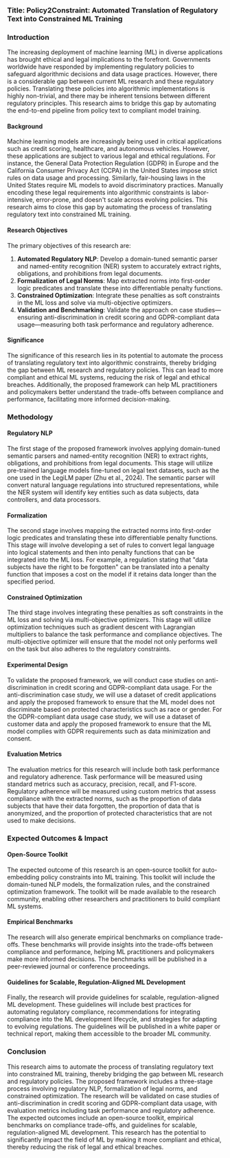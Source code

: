 ### Title: Policy2Constraint: Automated Translation of Regulatory Text into Constrained ML Training

### Introduction

The increasing deployment of machine learning (ML) in diverse applications has brought ethical and legal implications to the forefront. Governments worldwide have responded by implementing regulatory policies to safeguard algorithmic decisions and data usage practices. However, there is a considerable gap between current ML research and these regulatory policies. Translating these policies into algorithmic implementations is highly non-trivial, and there may be inherent tensions between different regulatory principles. This research aims to bridge this gap by automating the end-to-end pipeline from policy text to compliant model training.

#### Background

Machine learning models are increasingly being used in critical applications such as credit scoring, healthcare, and autonomous vehicles. However, these applications are subject to various legal and ethical regulations. For instance, the General Data Protection Regulation (GDPR) in Europe and the California Consumer Privacy Act (CCPA) in the United States impose strict rules on data usage and processing. Similarly, fair-housing laws in the United States require ML models to avoid discriminatory practices. Manually encoding these legal requirements into algorithmic constraints is labor-intensive, error-prone, and doesn't scale across evolving policies. This research aims to close this gap by automating the process of translating regulatory text into constrained ML training.

#### Research Objectives

The primary objectives of this research are:

1. **Automated Regulatory NLP**: Develop a domain-tuned semantic parser and named-entity recognition (NER) system to accurately extract rights, obligations, and prohibitions from legal documents.
2. **Formalization of Legal Norms**: Map extracted norms into first-order logic predicates and translate these into differentiable penalty functions.
3. **Constrained Optimization**: Integrate these penalties as soft constraints in the ML loss and solve via multi-objective optimizers.
4. **Validation and Benchmarking**: Validate the approach on case studies—ensuring anti-discrimination in credit scoring and GDPR-compliant data usage—measuring both task performance and regulatory adherence.

#### Significance

The significance of this research lies in its potential to automate the process of translating regulatory text into algorithmic constraints, thereby bridging the gap between ML research and regulatory policies. This can lead to more compliant and ethical ML systems, reducing the risk of legal and ethical breaches. Additionally, the proposed framework can help ML practitioners and policymakers better understand the trade-offs between compliance and performance, facilitating more informed decision-making.

### Methodology

#### Regulatory NLP

The first stage of the proposed framework involves applying domain-tuned semantic parsers and named-entity recognition (NER) to extract rights, obligations, and prohibitions from legal documents. This stage will utilize pre-trained language models fine-tuned on legal text datasets, such as the one used in the LegiLM paper (Zhu et al., 2024). The semantic parser will convert natural language regulations into structured representations, while the NER system will identify key entities such as data subjects, data controllers, and data processors.

#### Formalization

The second stage involves mapping the extracted norms into first-order logic predicates and translating these into differentiable penalty functions. This stage will involve developing a set of rules to convert legal language into logical statements and then into penalty functions that can be integrated into the ML loss. For example, a regulation stating that "data subjects have the right to be forgotten" can be translated into a penalty function that imposes a cost on the model if it retains data longer than the specified period.

#### Constrained Optimization

The third stage involves integrating these penalties as soft constraints in the ML loss and solving via multi-objective optimizers. This stage will utilize optimization techniques such as gradient descent with Lagrangian multipliers to balance the task performance and compliance objectives. The multi-objective optimizer will ensure that the model not only performs well on the task but also adheres to the regulatory constraints.

#### Experimental Design

To validate the proposed framework, we will conduct case studies on anti-discrimination in credit scoring and GDPR-compliant data usage. For the anti-discrimination case study, we will use a dataset of credit applications and apply the proposed framework to ensure that the ML model does not discriminate based on protected characteristics such as race or gender. For the GDPR-compliant data usage case study, we will use a dataset of customer data and apply the proposed framework to ensure that the ML model complies with GDPR requirements such as data minimization and consent.

#### Evaluation Metrics

The evaluation metrics for this research will include both task performance and regulatory adherence. Task performance will be measured using standard metrics such as accuracy, precision, recall, and F1-score. Regulatory adherence will be measured using custom metrics that assess compliance with the extracted norms, such as the proportion of data subjects that have their data forgotten, the proportion of data that is anonymized, and the proportion of protected characteristics that are not used to make decisions.

### Expected Outcomes & Impact

#### Open-Source Toolkit

The expected outcome of this research is an open-source toolkit for auto-embedding policy constraints into ML training. This toolkit will include the domain-tuned NLP models, the formalization rules, and the constrained optimization framework. The toolkit will be made available to the research community, enabling other researchers and practitioners to build compliant ML systems.

#### Empirical Benchmarks

The research will also generate empirical benchmarks on compliance trade-offs. These benchmarks will provide insights into the trade-offs between compliance and performance, helping ML practitioners and policymakers make more informed decisions. The benchmarks will be published in a peer-reviewed journal or conference proceedings.

#### Guidelines for Scalable, Regulation-Aligned ML Development

Finally, the research will provide guidelines for scalable, regulation-aligned ML development. These guidelines will include best practices for automating regulatory compliance, recommendations for integrating compliance into the ML development lifecycle, and strategies for adapting to evolving regulations. The guidelines will be published in a white paper or technical report, making them accessible to the broader ML community.

### Conclusion

This research aims to automate the process of translating regulatory text into constrained ML training, thereby bridging the gap between ML research and regulatory policies. The proposed framework includes a three-stage process involving regulatory NLP, formalization of legal norms, and constrained optimization. The research will be validated on case studies of anti-discrimination in credit scoring and GDPR-compliant data usage, with evaluation metrics including task performance and regulatory adherence. The expected outcomes include an open-source toolkit, empirical benchmarks on compliance trade-offs, and guidelines for scalable, regulation-aligned ML development. This research has the potential to significantly impact the field of ML by making it more compliant and ethical, thereby reducing the risk of legal and ethical breaches.